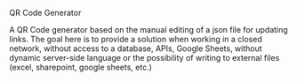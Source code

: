 QR Code Generator

A QR Code generator based on the manual editing of a json file for updating links. The goal here is to provide a solution when working in a closed network, without access to a database, APIs, Google Sheets, without dynamic server-side language or the possibility of writing to external files (excel, sharepoint, google sheets, etc.)
